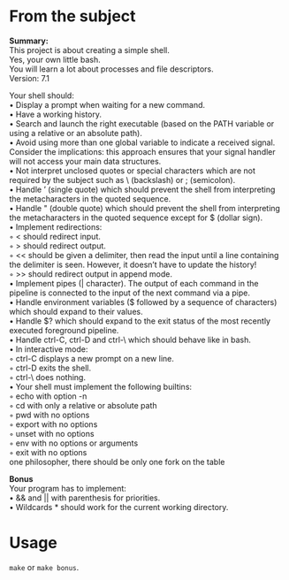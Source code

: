 # From the subject

__Summary:__  
This project is about creating a simple shell.  
Yes, your own little bash.  
You will learn a lot about processes and file descriptors.  
Version: 7.1  

Your shell should:  
• Display a prompt when waiting for a new command.  
• Have a working history.  
• Search and launch the right executable (based on the PATH variable or using a
relative or an absolute path).  
• Avoid using more than one global variable to indicate a received signal. Consider
the implications: this approach ensures that your signal handler will not access your
main data structures.  
• Not interpret unclosed quotes or special characters which are not required by the
subject such as \ (backslash) or ; (semicolon).  
• Handle ’ (single quote) which should prevent the shell from interpreting the metacharacters in the quoted sequence.  
• Handle " (double quote) which should prevent the shell from interpreting the metacharacters in the quoted sequence except for $ (dollar sign).  
• Implement redirections:  
◦ < should redirect input.  
◦ > should redirect output.  
◦ << should be given a delimiter, then read the input until a line containing the
delimiter is seen. However, it doesn’t have to update the history!  
◦ >> should redirect output in append mode.  
• Implement pipes (| character). The output of each command in the pipeline is
connected to the input of the next command via a pipe.  
• Handle environment variables ($ followed by a sequence of characters) which
should expand to their values.  
• Handle $? which should expand to the exit status of the most recently executed
foreground pipeline.  
• Handle ctrl-C, ctrl-D and ctrl-\ which should behave like in bash.  
• In interactive mode:  
◦ ctrl-C displays a new prompt on a new line.  
◦ ctrl-D exits the shell.  
◦ ctrl-\ does nothing.  
• Your shell must implement the following builtins:  
◦ echo with option -n  
◦ cd with only a relative or absolute path  
◦ pwd with no options  
◦ export with no options  
◦ unset with no options  
◦ env with no options or arguments  
◦ exit with no options  
 one philosopher, there should be only one fork on the table  

__Bonus__  
Your program has to implement:  
• && and || with parenthesis for priorities.  
• Wildcards * should work for the current working directory.  

# Usage
`make` or `make bonus`.  
